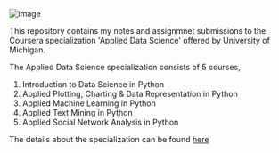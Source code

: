 ![image](https://user-images.githubusercontent.com/85566221/165166843-e76b09f8-e2bb-4754-9f4e-aa80a1a4b9c6.png)

This repository contains my notes and assignmnet submissions to the Coursera specialization 'Applied Data Science' offered by University of Michigan.

The Applied Data Science specialization consists of 5 courses,
1. Introduction to Data Science in Python
2. Applied Plotting, Charting & Data Representation in Python
3. Applied Machine Learning in Python
4. Applied Text Mining in Python
5. Applied Social Network Analysis in Python 


The details about the specialization can be found [here](https://www.coursera.org/specializations/data-science-python)
